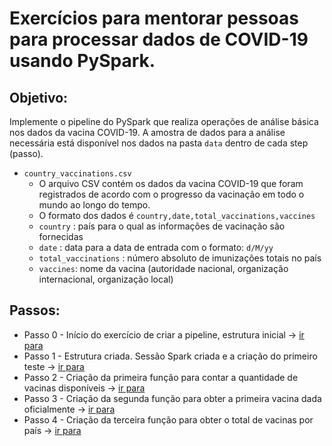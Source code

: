 # Exercícios para mentorar pessoas para processar dados de COVID-19 usando PySpark.

## Objetivo:
Implemente o pipeline do PySpark que realiza operações de análise básica nos dados da vacina COVID-19. A amostra de dados para a análise necessária está disponível nos dados na pasta `data` dentro de cada step (passo).

- `country_vaccinations.csv` 
  - O arquivo CSV contém os dados da vacina COVID-19 que foram registrados de acordo com o progresso da vacinação em todo o mundo ao longo do tempo.
  - O formato dos dados é `country,date,total_vaccinations,vaccines`
  - `country` : país para o qual as informações de vacinação são fornecidas
  - `date` : data para a data de entrada com o formato: `d/M/yy`
  - `total_vaccinations` : número absoluto de imunizações totais no país
  - `vaccines`: nome da vacina (autoridade nacional, organização internacional, organização local)

## Passos:

* Passo 0 - Início do exercício de criar a pipeline, estrutura inicial -> [ir para](step-0)
* Passo 1 - Estrutura criada. Sessão Spark criada e a criação do primeiro teste -> [ir para](step-1)
* Passo 2 - Criação da primeira função para contar a quantidade de vacinas disponíveis -> [ir para](step-2)
* Passo 3 - Criação da segunda função para obter a primeira vacina dada oficialmente ->  [ir para](step-3)
* Passo 4 - Criação da terceira função para obter o total de vacinas por país -> [ir para](step-4)
